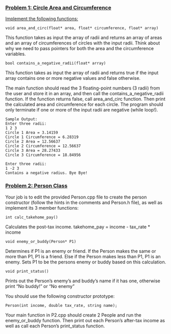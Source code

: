 ### <ins>Problem 1: Circle Area and Circumference</ins>
<ins>Implement the following functions:</ins>

    void area_and_circ(float* area, float* circumference, float* array)

This function takes as input the array of radii and returns an array of areas and an array of circumferences of circles with the input radii. Think about why we need to pass pointers for both the area and the circumference variables.

    bool contains_a_negative_radii(float* array)

This function takes as input the array of radii and returns true if the input array contains one or more negative values and false otherwise.

The main function should read the 3 floating-point numbers (3 radii) from the user and store it in an array, and then call the contains_a_negative_radii function. If the function returns false, call area_and_circ function. Then print the calculated area and circumference for each circle. The program should only terminate if one or more of the input radii are negative (while loop!).

    Sample Output:
    Enter three radii:
    1 2 3
    Circle 1 Area = 3.14159 
    Circle 1 Circumference = 6.28319
    Circle 2 Area = 12.56637 
    Circle 2 Circumference = 12.56637
    Circle 3 Area = 28.27433 
    Circle 3 Circumference = 18.84956
    
    Enter three radii:
    1 -2 3
    Contains a negative radius. Bye Bye!

### <ins>Problem 2: Person Class</ins>

Your job is to edit the provided Person.cpp file to create the person constructor (follow the hints in the comments and Person.h file), as well as implement its 3 member functions:

    int calc_takehome_pay()

Calculates the post-tax income. takehome_pay = income - tax_rate * income

    void enemy_or_buddy(Person* P1)

Determines if P1 is an enemy or friend. If the Person makes the same or more than P1, P1 is a friend. Else if the Person makes less than P1, P1 is an enemy. Sets P1 to be the persons enemy or buddy based on this calculation.

    void print_status()

Prints out the Person’s enemy’s and buddy’s name if it has one, otherwise print “No buddy!” or “No enemy”

You should use the following constructor prototype:

    Person(int income, double tax_rate, string name);

Your main function in P2.cpp should create 2 People and run the enemy_or_buddy function. Then print out each Person’s after-tax income as well as call each Person’s print_status function.
